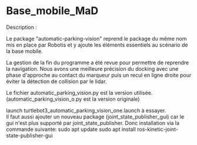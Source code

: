 # Base_mobile_MaD

Description :

Le package "automatic-parking-vision" reprend le package du même nom mis en place par Robotis et y ajoute les éléments essentiels au scénario de la base mobile. 

La gestion de la fin du programme a été revue pour permettre de reprendre la navigation.
Nous avons une meilleure précision du docking avec une phase d'approche au contact du marqueur puis un recul en ligne droite pour éviter la détection de collision par le lidar.

Le fichier automatic_parking_vision.py est la version utilisée. (automatic_parking_vision_o.py est la version originale)  

launch turtlebot3_automatic_parking_vision_one.launch à essayer.  
Il faut aussi ajouter un nouveau package (joint_state_publisher_gui) car le gui n'est plus supporté par joint_state_publisher.
Donc installation via la commande suivante:
sudo apt update
sudo apt install ros-kinetic-joint-state-publisher-gui 
